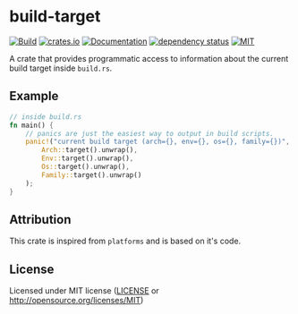 # build-target

[![Build](https://github.com/OpenByteDev/build-target/actions/workflows/build-and-test.yml/badge.svg)](https://github.com/OpenByteDev/build-target/actions/workflows/rust.yml)
[![crates.io](https://img.shields.io/crates/v/build-target.svg)](https://crates.io/crates/build-target)
[![Documentation](https://docs.rs/build-target/badge.svg)](https://docs.rs/build-target)
[![dependency status](https://deps.rs/repo/github/openbytedev/build-target/status.svg)](https://deps.rs/repo/github/openbytedev/build-target)
[![MIT](https://img.shields.io/crates/l/build-target.svg)](https://github.com/OpenByteDev/build-target/blob/master/LICENSE)

A crate that provides programmatic access to information about the current build target inside `build.rs`.

## Example

```rust
// inside build.rs
fn main() {
	// panics are just the easiest way to output in build scripts.
    panic!("current build target (arch={}, env={}, os={}, family={})",
        Arch::target().unwrap(),
        Env::target().unwrap(),
        Os::target().unwrap(),
        Family::target().unwrap()
    );
}
```

## Attribution
This crate is inspired from `platforms` and is based on it's code.

## License
Licensed under MIT license ([LICENSE](https://github.com/OpenByteDev/build-target/blob/master/LICENSE) or http://opensource.org/licenses/MIT)
